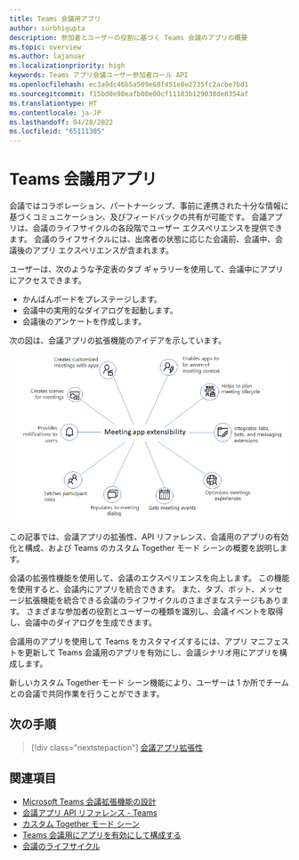 ```yaml
---
title: Teams 会議用アプリ
author: surbhigupta
description: 参加者とユーザーの役割に基づく Teams 会議のアプリの概要
ms.topic: overview
ms.author: lajanuar
ms.localizationpriority: high
keywords: Teams アプリ会議ユーザー参加者ロール API
ms.openlocfilehash: ec3a9dc46b5a509e68f451e8e2735fc2acbe7bd1
ms.sourcegitcommit: f15bd0e90eafb00e00cf11183b129038de8354af
ms.translationtype: HT
ms.contentlocale: ja-JP
ms.lasthandoff: 04/28/2022
ms.locfileid: "65111305"
---
```

# <a name="apps-for-teams-meetings"></a>Teams 会議用アプリ

会議ではコラボレーション、パートナーシップ、事前に連携された十分な情報に基づくコミュニケーション、及びフィードバックの共有が可能です。 会議アプリは、会議のライフサイクルの各段階でユーザー エクスペリエンスを提供できます。 会議のライフサイクルには、出席者の状態に応じた会議前、会議中、会議後のアプリ エクスペリエンスが含まれます。

ユーザーは、次のような予定表のタブ ギャラリーを使用して、会議中にアプリにアクセスできます。

* かんばんボードをプレステージします。
* 会議中の実用的なダイアログを起動します。
* 会議後のアンケートを作成します。

次の図は、会議アプリの拡張機能のアイデアを示しています。

![会議アプリ拡張性](../assets/images/apps-in-meetings/meetingappextensibility.png)

この記事では、会議アプリの拡張性、API リファレンス、会議用のアプリの有効化と構成、および Teams のカスタム Together モード シーンの概要を説明します。

会議の拡張性機能を使用して、会議のエクスペリエンスを向上します。 この機能を使用すると、会議内にアプリを統合できます。 また、タブ、ボット、メッセージ拡張機能を統合できる会議のライフサイクルのさまざまなステージもあります。 さまざまな参加者の役割とユーザーの種類を識別し、会議イベントを取得し、会議中のダイアログを生成できます。

会議用のアプリを使用して Teams をカスタマイズするには、アプリ マニフェストを更新して Teams 会議用のアプリを有効にし、会議シナリオ用にアプリを構成します。

新しいカスタム Together モード シーン機能により、ユーザーは 1 か所でチームとの会議で共同作業を行うことができます。

## <a name="next-step"></a>次の手順

> [!div class="nextstepaction"]
> [会議アプリ拡張性](meeting-app-extensibility.md)

## <a name="see-also"></a>関連項目

* [Microsoft Teams 会議拡張機能の設計](~/apps-in-teams-meetings/design/designing-apps-in-meetings.md)
* [会議アプリ API リファレンス - Teams](~/apps-in-teams-meetings/api-references.md)
* [カスタム Together モード シーン](~/apps-in-teams-meetings/teams-together-mode.md)
* [Teams 会議用にアプリを有効にして構成する](~/apps-in-teams-meetings/enable-and-configure-your-app-for-teams-meetings.md)
* [会議のライフサイクル](meeting-app-extensibility.md#meeting-lifecycle)
